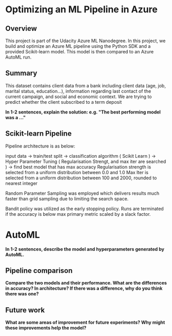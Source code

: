 # Optimizing an ML Pipeline in Azure

## Overview
This project is part of the Udacity Azure ML Nanodegree.
In this project, we build and optimize an Azure ML pipeline using the Python SDK and a provided Scikit-learn model.
This model is then compared to an Azure AutoML run.

## Summary
This dataset contains client data from a bank including client data (age, job, marital status, education...), 
information regarding last contact of the current campaign, and social and economic context. 
We are trying to predict whether the client subscribed to a term deposit

**In 1-2 sentences, explain the solution: e.g. "The best performing model was a ..."**

## Scikit-learn Pipeline
Pipeline architecture is as below:

input data -> train/test split -> classification algorithm ( Scikit Learn ) ->  Hyper Parameter Tuning ( Regularisation Strengt, and max iter are searched )
-> find best model that has max accuracy
Regularisation strength is selected from a uniform distribution between 0.0 and 1.0
Max Iter is selected from a uniform distribution between 100 and 2000, rounded to nearest integer

Random Parameter Sampling was employed which delivers results much faster than grid sampling due to limiting the search space.

Bandit policy was utilized as the early stopping policy. Runs are terminated if the accuracy is below max primary metric scaled by a slack factor.

# AutoML
**In 1-2 sentences, describe the model and hyperparameters generated by AutoML.**

## Pipeline comparison

**Compare the two models and their performance. What are the differences in accuracy? In architecture? If there was a difference, why do you think there was one?**

## Future work
**What are some areas of improvement for future experiments? Why might these improvements help the model?**

